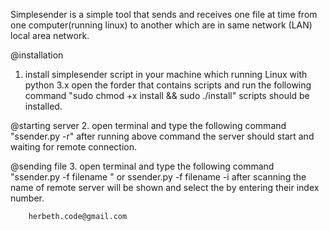Simplesender is a simple tool that sends and receives one file at time from one computer(running linux) to another which are in same network (LAN) local area network.



@installation
1. install simplesender script in your machine which running Linux with python 3.x
  open the forder that contains scripts and run the following command "sudo chmod +x install && sudo ./install"
  scripts should be installed.
  
@starting server
2. open terminal and type the following command "ssender.py -r"
   after running above command the server should start and waiting for remote connection.
   
@sending file
3. open terminal and type the following command "ssender.py -f filename "
   or ssender.py -f filename -i 
   after scanning the name of remote server will be shown and select the by entering their index number.
   

        herbeth.code@gmail.com 
   
   
